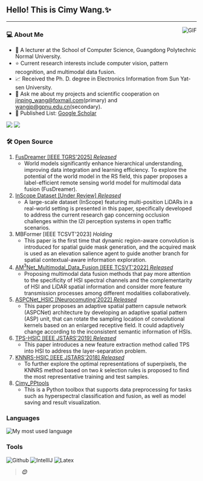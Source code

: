## Hello! This is Cimy Wang.✨
---

<img align="right" alt="GIF" src="https://raw.githubusercontent.com/JoeyBling/JoeyBling/master/pic/pusheencode.gif" />

### 💻 About Me

- 🌱 A lecturer at the School of Computer Science, Guangdong Polytechnic Normal University.
- ⭐️ Current research interests include computer vision, pattern recognition, and multimodal data fusion.
- 📈 Received the Ph. D. degree in Electronics Information from Sun Yat-sen University. 
- 💬 Ask me about my projects and scientific cooperation on [jinping_wang@foxmail.com](mailto:jinping_wang@foxmail.com)(primary) and [wangjp@gpnu.edu.cn](mailto:wangjp@gpnu.edu.cn)(secondary).<!-- [wangjp29@mail2.sysu.edu.cn](mailto:wangjp29@mail2.sysu.edu.cn)(secondary)-->
- 📝 Published List: [Google Scholar](https://scholar.google.com/citations?hl=zh-CN&user=sYT7hPwAAAAJ&view_op=list_works&sortby=pubdate)

<p>
  <img src="http://views.whatilearened.today/views/github/Cimy-wang/views.svg"/>
  <a href="https://github.com/Cimy-wang?tab=repositories"><img src="https://badges.frapsoft.com/os/v2/open-source.svg?v=103"/></a>
</p>

### 🛠 Open Source 
1. [FusDreamer [IEEE TGRS'2025] *Released*](https://github.com/Cimy-wang/FusDreamer)
   - World models significantly enhance hierarchical understanding, improving data integration and learning efficiency. To explore the potential of the world model in the RS field, this paper proposes a label-efficient remote sensing world model for multimodal data fusion (FusDreamer).
1. [InScope Dataset [Under Review] *Released*](https://github.com/xf-zh/InScope)
   - A large-scale dataset (InScope) featuring multi-position LiDARs in a real-world setting is presented in this paper, specifically developed to address the current research gap concerning occlusion challenges within
the I2I perception systems in open traffic scenarios.
1. MBFormer [IEEE TCSVT'2023] *Holding*
   - This paper is the first time that dynamic region-aware convolution is introduced for spatial guide mask generation, and the acquired mask is used as an elevation salience agent to guide another branch for spatial contextual-aware information exploration.
1. [AM<sup>3</sup>Net_Multimodal_Data_Fusion [IEEE TCSVT'2022] *Released*](https://github.com/Cimy-wang/AM3Net)
    - Proposing multimodal data fusion methods that pay more attention to the specificity of HSI spectral channels and the complementarity of HSI and LiDAR spatial information and consider more feature transmission processes among different modalities collaboratively. 
1. [ASPCNet_HSIC [Neurocomuting'2022] *Released*](https://github.com/Cimy-wang/ASPCNet)
    - This paper proposes an adaptive spatial pattern capsule network (ASPCNet) architecture by developing an adaptive spatial pattern (ASP) unit, that can rotate the sampling location of convolutional kernels based on an enlarged receptive field. It could adaptively change according to the inconsistent semantic information of HSIs.
1. [TPS-HSIC [IEEE JSTARS'2019] *Released*](https://github.com/Cimy-wang/TPS_HSIC)
    - This paper introduces a new feature extraction method called TPS into HSI to address the layer-separation problem.
1. [KNNRS-HSIC [IEEE JSTARS'2018] *Released*](https://github.com/Cimy-wang/KNN-based-Representation-of-Superpixels-for-hyperspectral-image-classification)
    - To further explore the optimal representations of superpixels, the KNNRS method based on two _k_ selection rules is proposed to find the most representative training and test samples. 
1. [Cimy_PPtools](https://github.com/Cimy-wang/Cimy_PPtools)
    - This is a Python toolbox that supports data preprocessing for tasks such as hyperspectral classification and fusion, as well as model saving and result visualization.
    
### Languages
![My most used language](https://github-readme-stats.vercel.app/api/top-langs/?username=Cimy-wang&layout=compact&theme=dracula)

<!-- ### Languages
![Python](https://img.shields.io/badge/-Python-000000?style=flat&logo=python)
![MATLAB](https://img.shields.io/badge/-MATLAB-blue) -->

### Tools

![Github](https://img.shields.io/badge/-Github-000000?style=flat&logo=github) 
![IntellIJ](https://img.shields.io/badge/-IntellIJ%20IDEA-000000?style=flat&logo=intellij%20idea)
![Latex](https://img.shields.io/badge/-latex-green)

<!-- ### 📚 GitHub Stats
![GitHub Stats](https://github-readme-stats.vercel.app/api?username=Cimy-wang&show_icons=true&theme=dracula)

### 💻 My Most Used Languages
![My most used language](https://github-readme-stats.vercel.app/api/top-langs/?username=Cimy-wang&layout=compact&theme=dracula) -->

> ***😊***
